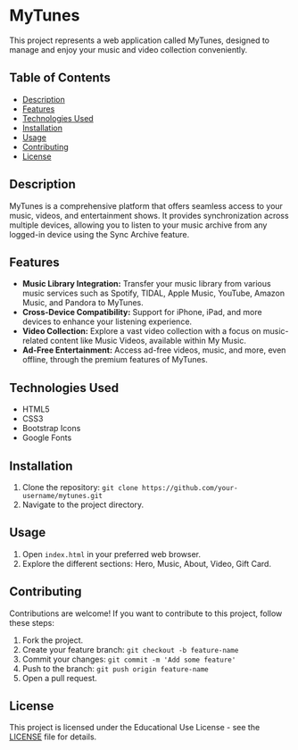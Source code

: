 
# MyTunes

This project represents a web application called MyTunes, designed to manage and enjoy your music and video collection conveniently.

## Table of Contents

- [Description](#description)
- [Features](#features)
- [Technologies Used](#technologies-used)
- [Installation](#installation)
- [Usage](#usage)
- [Contributing](#contributing)
- [License](#license)

## Description

MyTunes is a comprehensive platform that offers seamless access to your music, videos, and entertainment shows. It provides synchronization across multiple devices, allowing you to listen to your music archive from any logged-in device using the Sync Archive feature.

## Features

- **Music Library Integration:** Transfer your music library from various music services such as Spotify, TIDAL, Apple Music, YouTube, Amazon Music, and Pandora to MyTunes.
- **Cross-Device Compatibility:** Support for iPhone, iPad, and more devices to enhance your listening experience.
- **Video Collection:** Explore a vast video collection with a focus on music-related content like Music Videos, available within My Music.
- **Ad-Free Entertainment:** Access ad-free videos, music, and more, even offline, through the premium features of MyTunes.

## Technologies Used

- HTML5
- CSS3
- Bootstrap Icons
- Google Fonts

## Installation

1. Clone the repository: `git clone https://github.com/your-username/mytunes.git`
2. Navigate to the project directory.

## Usage

1. Open `index.html` in your preferred web browser.
2. Explore the different sections: Hero, Music, About, Video, Gift Card.

## Contributing

Contributions are welcome! If you want to contribute to this project, follow these steps:

1. Fork the project.
2. Create your feature branch: `git checkout -b feature-name`
3. Commit your changes: `git commit -m 'Add some feature'`
4. Push to the branch: `git push origin feature-name`
5. Open a pull request.

## License

This project is licensed under the Educational Use License - see the [LICENSE](LICENSE) file for details.

